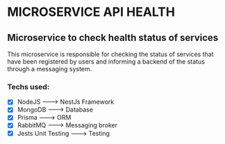 # MICROSERVICE API HEALTH
## Microservice to check health status of services

This microservice is responsible for checking the status of services that have been registered by users and informing a backend of the status through a messaging system.

### Techs used:
  - [X] NodeJS ---> NestJs Framework
  - [X] MongoDB ---> Database
  - [X] Prisma ---> ORM
  - [X] RabbitMQ ---> Messaging broker
  - [X] Jests Unit Testing ---> Testing
